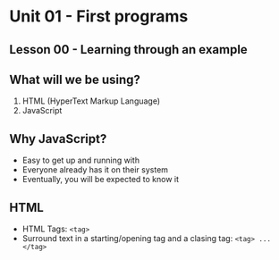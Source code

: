 # Unit 01 - First programs
## Lesson 00 - Learning through an example

## What will we be using?
1. HTML (HyperText Markup Language)
2. JavaScript

## Why JavaScript?
- Easy to get up and running with
- Everyone already has it on their system
- Eventually, you will be expected to know it

## HTML
- HTML Tags: `<tag>`
- Surround text in a starting/opening tag and a clasing tag: `<tag> ... </tag>`